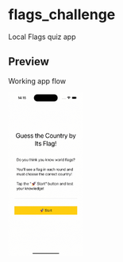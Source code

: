 # flags_challenge
Local Flags quiz app

## Preview
Working app flow

<img src="https://github.com/mdanylch-dev/flags_challenge/blob/main/preview/app_preview.gif"  width=30% height=30%>
